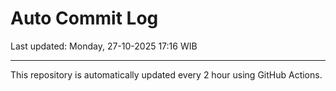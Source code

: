 # Auto Commit Log

Last updated: Monday, 27-10-2025 17:16 WIB

---

This repository is automatically updated every 2 hour using GitHub Actions.
